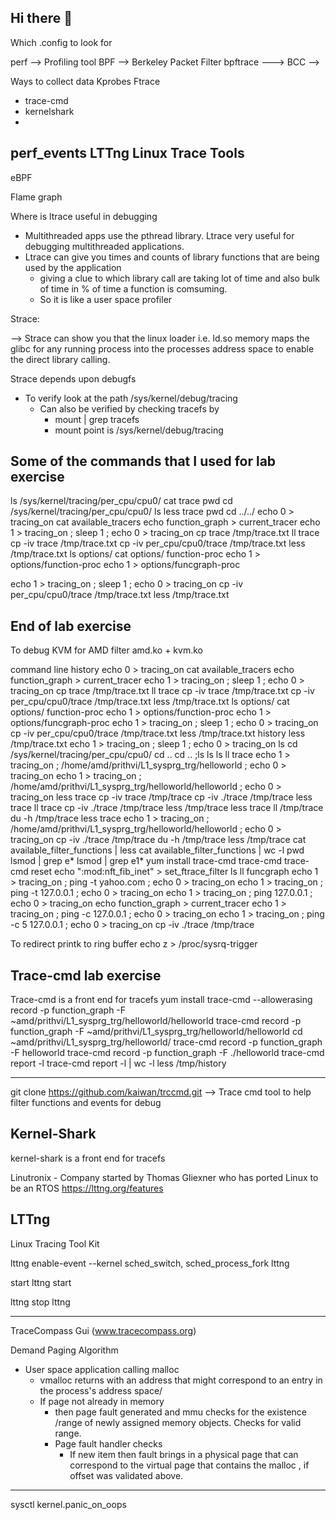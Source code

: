 ## Hi there 👋

<!--
**PrithivishS/PrithivishS** is a ✨ _special_ ✨ repository because its `README.md` (this file) appears on your GitHub profile.

Here are some ideas to get you started:

- 🔭 I’m currently working on ...
- 🌱 I’m currently learning ...
- 👯 I’m looking to collaborate on ...
- 🤔 I’m looking for help with ...
- 💬 Ask me about ...
- 📫 How to reach me: ...
- 😄 Pronouns: ...
- ⚡ Fun fact: ...

Linux Debugging 
Day 2 
----------
Core Linux Tracers: 
Enabling Ftrace --> Which .config to look for 
perf --> Profiling tool 
BPF --> Berkeley Packet Filter
bpftrace --->
BCC  --> 


Ways to collect data
Kprobes
Ftrace
   - trace-cmd
   - kernelshark
   - 
perf_events
LTTng Linux Trace Tools
   - 
eBPF 

Flame graph


Where is ltrace useful in debugging
- Multithreaded apps use the pthread library. Ltrace very useful for debugging multithreaded applications.
- Ltrace can give you times and counts of library functions that are being used by the application
   - giving a clue to which library call are taking lot of time and also bulk of time in % of time a function is comsuming.
   - So it is like a user space profiler
 

Strace: 


-->
Strace can show you that the linux loader i.e. ld.so memory maps the glibc for any running process into the processes address space to enable the direct library calling. 

Strace depends upon debugfs 
- To verify look at the path /sys/kernel/debug/tracing
   - Can also be verified by checking tracefs by
      -  mount | grep tracefs
      -  mount point is  /sys/kernel/debug/tracing      


Some of the commands that I used for lab exercise
--------------------------------------------------
ls /sys/kernel/tracing/per_cpu/cpu0/
cat trace
pwd
cd /sys/kernel/tracing/per_cpu/cpu0/
ls
less trace
pwd
cd ../../
 echo 0 > tracing_on
cat available_tracers
echo function_graph > current_tracer
echo 1 > tracing_on ; sleep 1 ; echo 0 > tracing_on
cp trace /tmp/trace.txt
ll trace
cp -iv trace /tmp/trace.txt
cp -iv per_cpu/cpu0/trace  /tmp/trace.txt
less /tmp/trace.txt
ls options/
cat options/ function-proc
echo 1 > options/function-proc
echo 1 > options/funcgraph-proc

echo 1 > tracing_on ; sleep 1 ; echo 0 > tracing_on
cp -iv per_cpu/cpu0/trace  /tmp/trace.txt
less /tmp/trace.txt

End of lab exercise
--------------------------------------------------

To debug KVM for AMD 
filter amd.ko + kvm.ko 


command line history
 echo 0 > tracing_on
cat available_tracers
echo function_graph > current_tracer
echo 1 > tracing_on ; sleep 1 ; echo 0 > tracing_on
cp trace /tmp/trace.txt
ll trace
cp -iv trace /tmp/trace.txt
cp -iv per_cpu/cpu0/trace  /tmp/trace.txt
less /tmp/trace.txt
ls options/
cat options/ function-proc
echo 1 > options/function-proc
echo 1 > options/funcgraph-proc
echo 1 > tracing_on ; sleep 1 ; echo 0 > tracing_on
cp -iv per_cpu/cpu0/trace  /tmp/trace.txt
less /tmp/trace.txt
history
less /tmp/trace.txt
 echo 1 > tracing_on ; sleep 1 ; echo 0 > tracing_on
 ls
 cd /sys/kernel/tracing/per_cpu/cpu0/
 cd ..
 cd ..
 ;ls
 ls
 ls
 ll trace
 echo 1 > tracing_on ; /home/amd/prithvi/L1_sysprg_trg/helloworld  ; echo 0 > tracing_on
 echo 1 > tracing_on ; /home/amd/prithvi/L1_sysprg_trg/helloworld/helloworld  ; echo 0 > tracing_on
 less trace
 cp -iv trace /tmp/trace
 cp -iv ./trace /tmp/trace
 less trace
 ll trace
 cp -iv ./trace /tmp/trace
 less /tmp/trace
 less trace
 ll /tmp/trace
 du -h /tmp/trace
 less trace
 echo 1 > tracing_on ; /home/amd/prithvi/L1_sysprg_trg/helloworld/helloworld  ; echo 0 > tracing_on
 cp -iv ./trace /tmp/trace
 du -h /tmp/trace
 less  /tmp/trace
 cat available_filter_functions | less
 cat available_filter_functions | wc -l
 pwd
 lsmod | grep e*
 lsmod | grep e1*
yum install trace-cmd
trace-cmd
trace-cmd reset
echo ":mod:nft_fib_inet"  > set_ftrace_filter
ls
ll funcgraph
echo 1 > tracing_on ; ping -t yahoo.com   ; echo 0 > tracing_on
echo 1 > tracing_on ; ping -t 127.0.0.1   ; echo 0 > tracing_on
echo 1 > tracing_on ; ping  127.0.0.1   ; echo 0 > tracing_on
echo function_graph > current_tracer
echo 1 > tracing_on ; ping -c 127.0.0.1   ; echo 0 > tracing_on
echo 1 > tracing_on ; ping -c 5 127.0.0.1   ; echo 0 > tracing_on
cp -iv ./trace /tmp/trace

To redirect printk to ring buffer 
 echo z > /proc/sysrq-trigger

Trace-cmd lab exercise
--------------------------------------
Trace-cmd is a front end for tracefs 
yum install trace-cmd --allowerasing
record -p  function_graph -F ~amd/prithvi/L1_sysprg_trg/helloworld/helloworld
trace-cmd record -p  function_graph -F ~amd/prithvi/L1_sysprg_trg/helloworld/helloworld
cd ~amd/prithvi/L1_sysprg_trg/helloworld/
trace-cmd record -p  function_graph -F helloworld
trace-cmd record -p  function_graph -F ./helloworld
trace-cmd report -l
trace-cmd report -l | wc -l
less /tmp/history

------------------------------------------------
git clone https://github.com/kaiwan/trccmd.git  --> Trace cmd tool to help filter functions and events for debug

Kernel-Shark
------------------
kernel-shark is a front end for tracefs


Linutronix - Company started by Thomas Gliexner who has ported Linux to be an RTOS
https://lttng.org/features



LTTng
-----------------------------------
Linux Tracing Tool Kit

lttng enable-event --kernel sched_switch, sched_process_fork
lttng 

start
lttng start

lttng stop
lttng 


-------------------------------------------
TraceCompass Gui (www.tracecompass.org)

Demand Paging Algorithm
- User space application calling malloc
     -  vmalloc returns with an address that might correspond to an entry in the process's address space/ 
     -  If page not already in memory
          - then page fault generated and mmu checks for the existence /range  of newly assigned memory objects. Checks for valid range.  
          - Page fault handler checks
               - If new item then fault brings in a physical page that can correspond to the virtual page that contains the  malloc , if offset was validated above. 
           


****
sysctl kernel.panic_on_oops


